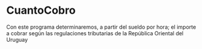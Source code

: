# CuantoCobro
Con este programa determinaremos, a partir del sueldo por hora; el importe a cobrar según las regulaciones tributarias de la República Oriental del Uruguay
